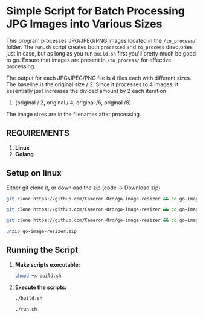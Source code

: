 
# Simple Script for Batch Processing JPG Images into Various Sizes
This program processes JPG/JPEG/PNG images located in the `/to_process/` folder. The `run.sh` script creates both `processed` and `to_process` directories just in case, but as long as you run `build.sh` first you'll pretty much be good to go. Ensure that images are present in `/to_process/` for effective processing.

The output for each JPG/JPEG/PNG file is 4 files each with different sizes. The baseline is the original size / 2. Since it processes to 4 images, it essentially just increases the divided amount by 2 each iteration 

1. (original / 2, original / 4, original /6, original /8). 

The image sizes are in the filenames after processing.


## REQUIREMENTS
1. **Linux**
2. **Golang**

## Setup on linux
Either git clone it, or download the zip (code -> Download zip)
```bash
git clone https://github.com/Cameron-Ord/go-image-resizer && cd go-image-resizer
```
```bash
git clone https://github.com/Cameron-Ord/go-image-resizer && cd go-image-resizer/main && chmod +x build.sh
```
```bash
git clone https://github.com/Cameron-Ord/go-image-resizer && cd go-image-resizer/main && chmod +x build.sh && ./build.sh
```

```bash
unzip go-image-resizer.zip
```

## Running the Script

1. **Make scripts executable:**
   ```bash
   chmod +x build.sh
   ```

2. **Execute the scripts:**
   ```bash
   ./build.sh
   ```
   ```bash
   ./run.sh
   ```


